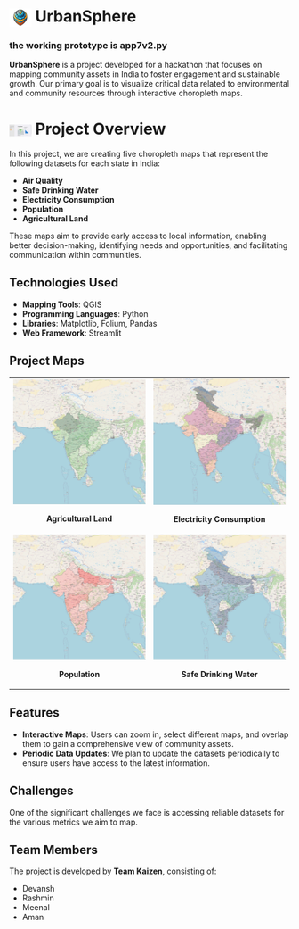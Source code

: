 # <img src="logo.png" alt="UrbanSphere Logo" width="40" style="vertical-align: middle;"/> UrbanSphere
### the working prototype is app7v2.py
**UrbanSphere** is a project developed for a hackathon that focuses on mapping community assets in India to foster engagement and sustainable growth. Our primary goal is to visualize critical data related to environmental and community resources through interactive choropleth maps.

# <img src="dash3.JPEG" alt="Dashboard" width="40" style="vertical-align: middle;"/> Project Overview

In this project, we are creating five choropleth maps that represent the following datasets for each state in India:
- **Air Quality**
- **Safe Drinking Water**
- **Electricity Consumption**
- **Population**
- **Agricultural Land**

These maps aim to provide early access to local information, enabling better decision-making, identifying needs and opportunities, and facilitating communication within communities.

## Technologies Used

- **Mapping Tools**: QGIS
- **Programming Languages**: Python
- **Libraries**: Matplotlib, Folium, Pandas
- **Web Framework**: Streamlit

## Project Maps

<div align="center">
    <table>
        <tr>
            <td align="center">
                <img src="Agri.JPEG" alt="Agricultural Land" width="250"/>
                <p><strong>Agricultural Land</strong></p>
            </td>
            <td align="center">
                <img src="elect.JPEG" alt="Electricity Consumption" width="250"/>
                <p><strong>Electricity Consumption</strong></p>
            </td>
        </tr>
        <tr>
            <td align="center">
                <img src="popu.JPEG" alt="Population" width="250"/>
                <p><strong>Population</strong></p>
            </td>
            <td align="center">
                <img src="safe_drink.JPEG" alt="Safe Drinking Water" width="250"/>
                <p><strong>Safe Drinking Water</strong></p>
            </td>
        </tr>
    </table>
</div>

## Features

- **Interactive Maps**: Users can zoom in, select different maps, and overlap them to gain a comprehensive view of community assets.
- **Periodic Data Updates**: We plan to update the datasets periodically to ensure users have access to the latest information.

## Challenges

One of the significant challenges we face is accessing reliable datasets for the various metrics we aim to map.

## Team Members

The project is developed by **Team Kaizen**, consisting of:
- Devansh
- Rashmin
- Meenal
- Aman

